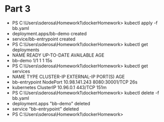 # Part 3

*	PS C:\Users\sderosa\Homework1\dockerHomework> kubectl apply -f bb.yaml
*	deployment.apps/bb-demo created
*	service/bb-entrypoint created
*	PS C:\Users\sderosa\Homework1\dockerHomework> kubectl get deployments
*	NAME      READY   UP-TO-DATE   AVAILABLE   AGE
*	bb-demo   1/1     1            1           15s
*	PS C:\Users\sderosa\Homework1\dockerHomework> kubectl get services
*	NAME            TYPE        CLUSTER-IP      EXTERNAL-IP   PORT(S)          AGE
*	bb-entrypoint   NodePort    10.98.141.243   <none>        8080:30001/TCP   26s
*	kubernetes      ClusterIP   10.96.0.1       <none>        443/TCP          151m
*	PS C:\Users\sderosa\Homework1\dockerHomework> kubectl delete -f bb.yaml
*	deployment.apps "bb-demo" deleted
*	service "bb-entrypoint" deleted
*	PS C:\Users\sderosa\Homework1\dockerHomework>
